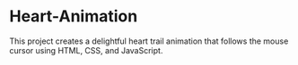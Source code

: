 # Heart-Animation
This project creates a delightful heart trail animation that follows the mouse cursor using HTML, CSS, and JavaScript. 

